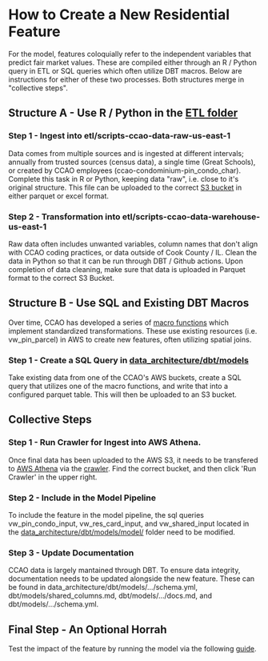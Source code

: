 # How to Create a New Residential Feature

For the model, features coloquially refer to the independent variables that predict fair market values. These are compiled either through an R / Python query in ETL or SQL queries which often utilize DBT macros. Below are instructions for either of these two processes. Both structures merge in "collective steps".

## Structure A - Use R / Python in the [ETL folder](https://github.com/ccao-data/data-architecture/tree/master/etl)

### Step 1 - Ingest into etl/scripts-ccao-data-raw-us-east-1

Data comes from multiple sources and is ingested at different intervals; annually from trusted sources (census data), a single time (Great Schools), or created by CCAO employees (ccao-condominium-pin_condo_char). Complete this task in R or Python, keeping data "raw", i.e. close to it's original structure. This file can be uploaded to the correct [S3 bucket](https://us-east-1.console.aws.amazon.com/s3/home?region=us-east-1#) in either parquet or excel format.

### Step 2 - Transformation into etl/scripts-ccao-data-warehouse-us-east-1

Raw data often includes unwanted variables, column names that don't align with CCAO coding practices, or data outside of Cook County / IL. Clean the data in Python so that it can be run through DBT / Github actions. Upon completion of data cleaning, make sure that data is uploaded in Parquet format to the correct S3 Bucket.

## Structure B - Use SQL and Existing DBT Macros

Over time, CCAO has developed a series of [macro functions](https://github.com/ccao-data/data-architecture/tree/master/dbt/macros) which implement standardized transformations. These use existing resources (i.e. vw_pin_parcel) in AWS to create new features, often utilizing spatial joins.

### Step 1 - Create a SQL Query in [data_architecture/dbt/models](https://github.com/ccao-data/data-architecture/tree/master/dbt/models)

Take existing data from one of the CCAO's AWS buckets, create a SQL query that utilizes one of the macro functions, and write that into a configured parquet table. This will then be uploaded to an S3 bucket.

## Collective Steps

### Step 1 - Run Crawler for Ingest into AWS Athena.
Once final data has been uploaded to the AWS S3, it needs to be transfered to [AWS Athena](https://us-east-1.console.aws.amazon.com/athena/home?region=us-east-1#/query-editor) via the [crawler](https://us-east-1.console.aws.amazon.com/glue/home?region=us-east-1#/v2/data-catalog/crawlers). Find the correct bucket, and then click 'Run Crawler' in the upper right. 

### Step 2 - Include in the Model Pipeline

To include the feature in the model pipeline, the sql queries vw_pin_condo_input, vw_res_card_input, and vw_shared_input located in the [data_architecture/dbt/models/model/](https://github.com/ccao-data/data-architecture/tree/master/dbt/models/model) folder need to be modified.

### Step 3 - Update Documentation

CCAO data is largely mantained through DBT. To ensure data integrity, documentation needs to be updated alongside the new feature. These can be found in data_architecture/dbt/models/.../schema.yml, dbt/models/shared_columns.md, dbt/models/.../docs.md, and dbt/models/.../schema.yml.

## Final Step - An Optional Horrah

Test the impact of the feature by running the model via the following [guide](https://github.com/ccao-data/model-res-avm). 
